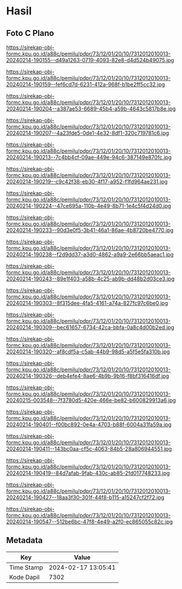 # Hasil

## Foto C Plano

https://sirekap-obj-formc.kpu.go.id/a88c/pemilu/pdpr/73/12/01/20/10/7312012010013-20240214-190155--d49a1263-0719-4093-82e8-d4d524b49075.jpg

https://sirekap-obj-formc.kpu.go.id/a88c/pemilu/pdpr/73/12/01/20/10/7312012010013-20240214-190159--fef6cd7d-6231-412a-968f-b1be2ff5cc32.jpg

https://sirekap-obj-formc.kpu.go.id/a88c/pemilu/pdpr/73/12/01/20/10/7312012010013-20240214-190204--a387ae53-6689-45b4-a59b-4643c5817b8e.jpg

https://sirekap-obj-formc.kpu.go.id/a88c/pemilu/pdpr/73/12/01/20/10/7312012010013-20240214-190207--4a23fde5-0de1-4e32-8df1-320c719781c6.jpg

https://sirekap-obj-formc.kpu.go.id/a88c/pemilu/pdpr/73/12/01/20/10/7312012010013-20240214-190213--7c4bb4cf-09ae-449e-94c6-387149e870fc.jpg

https://sirekap-obj-formc.kpu.go.id/a88c/pemilu/pdpr/73/12/01/20/10/7312012010013-20240214-190219--c9c42f38-eb30-4f17-a952-f1fd964ae231.jpg

https://sirekap-obj-formc.kpu.go.id/a88c/pemilu/pdpr/73/12/01/20/10/7312012010013-20240214-190224--47ce695a-110b-4e49-8b71-1e4c5f4d24d0.jpg

https://sirekap-obj-formc.kpu.go.id/a88c/pemilu/pdpr/73/12/01/20/10/7312012010013-20240214-190233--90d3e0f5-3b41-46a1-86ae-4b8720be4770.jpg

https://sirekap-obj-formc.kpu.go.id/a88c/pemilu/pdpr/73/12/01/20/10/7312012010013-20240214-190238--f2d9dd37-a3d0-4862-a9a9-2e66bb5aeac1.jpg

https://sirekap-obj-formc.kpu.go.id/a88c/pemilu/pdpr/73/12/01/20/10/7312012010013-20240214-190243--89e1f403-a58b-4c25-ab9b-dd48b2d03ce3.jpg

https://sirekap-obj-formc.kpu.go.id/a88c/pemilu/pdpr/73/12/01/20/10/7312012010013-20240214-190303--8f315dee-4fa5-4161-a74a-827fc97c6be0.jpg

https://sirekap-obj-formc.kpu.go.id/a88c/pemilu/pdpr/73/12/01/20/10/7312012010013-20240214-190309--bec61657-6734-42ca-bbfa-0a8c4d00b2ed.jpg

https://sirekap-obj-formc.kpu.go.id/a88c/pemilu/pdpr/73/12/01/20/10/7312012010013-20240214-190320--af8cdf5a-c5ab-44b9-98d5-a5f5e5fa310b.jpg

https://sirekap-obj-formc.kpu.go.id/a88c/pemilu/pdpr/73/12/01/20/10/7312012010013-20240214-190326--deb4efe4-8ae6-4b9b-9b16-f8bf316416df.jpg

https://sirekap-obj-formc.kpu.go.id/a88c/pemilu/pdpr/73/12/01/20/10/7312012010013-20240215-003548--7f3780d5-420e-466e-be82-b600829913a6.jpg

https://sirekap-obj-formc.kpu.go.id/a88c/pemilu/pdpr/73/12/01/20/10/7312012010013-20240214-190401--f00bc892-0e4a-4703-b88f-6004a31fa59a.jpg

https://sirekap-obj-formc.kpu.go.id/a88c/pemilu/pdpr/73/12/01/20/10/7312012010013-20240214-190411--143bc0aa-cf5c-4063-84b5-28a806944551.jpg

https://sirekap-obj-formc.kpu.go.id/a88c/pemilu/pdpr/73/12/01/20/10/7312012010013-20240214-190419--84d7afab-9fab-430c-ab85-2fd017748233.jpg

https://sirekap-obj-formc.kpu.go.id/a88c/pemilu/pdpr/73/12/01/20/10/7312012010013-20240214-190427--18aa3f30-301f-44f8-b115-a15247cf2f72.jpg

https://sirekap-obj-formc.kpu.go.id/a88c/pemilu/pdpr/73/12/01/20/10/7312012010013-20240214-190547--512be6bc-47f8-4e49-a2f0-ec865055c82c.jpg


## Metadata

| Key        | Value               |
| ---------- | ------------------- |
| Time Stamp | 2024-02-17 13:05:41 |
| Kode Dapil | 7302                |



